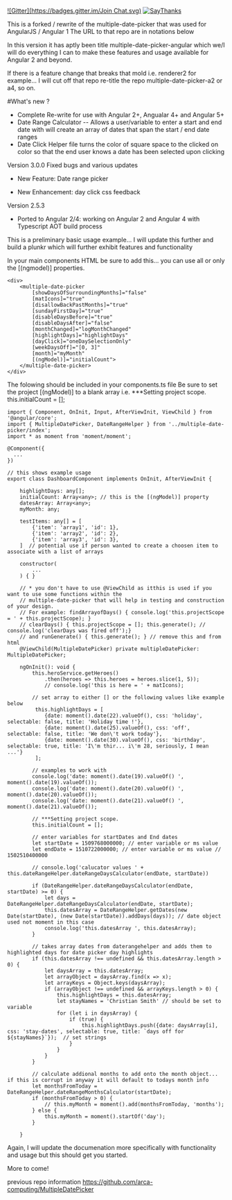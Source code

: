 [![Gitter](https://badges.gitter.im/Join Chat.svg)](https://gitter.im/arca-computing/MultipleDatePicker?utm_source=badge&utm_medium=badge&utm_campaign=pr-badge)
[![SayThanks](https://img.shields.io/badge/say-thanks-ff69b4.svg)](https://saythanks.io/to/mgohin)

This is a forked / rewrite of the multiple-date-picker that was used for AngularJS / Angular 1
The URL to that repo are in notations below


In this version it has aptly been title multiple-date-picker-angular which we/I will do everything I can to make these features and usage available for Angular 2 and beyond. 

If there is a feature change that breaks that mold i.e. renderer2 for example... I will cut off that repo re-title the repo multiple-date-picker-a2 or a4, so on. 

#What's new ?
* Complete Re-write for use with Angular 2+, Angualar 4+ and Angular 5+
* Date Range Calculator -- Allows a user/variable to enter a start and end date with will create an array of dates that span the start / end date ranges
* Date Click Helper file turns the color of square space to the clicked on color so that the end user knows a date has been selected upon clicking


Version 3.0.0
Fixed bugs and various updates

* New Feature: Date range picker

* New Enhancement: day click css feedback

Version 2.5.3

* Ported to Angular 2/4: working on Angular 2 and Angular 4 with Typescript AOT build process

This is a preliminary basic usage example... I will update this further and build a plunkr which will further exhibit features and functionality


In your main components HTML be sure to add this... you can use all or only the [(ngmodel)] properties.
```
<div>
    <multiple-date-picker 
        [showDaysOfSurroundingMonths]="false" 
        [matIcons]="true" 
        [disallowBackPastMonths]="true" 
        [sundayFirstDay]="true" 
        [disableDaysBefore]="true"
        [disableDaysAfter]="false" 
        [monthChanged]="logMonthChanged"
        [highlightDays]="highlightDays"
        [dayClick]="oneDaySelectionOnly"
        [weekDaysOff]="[0, 3]"
        [month]="myMonth" 
        [(ngModel)]="initialCount">
    </multiple-date-picker>
</div>
```

The folowing should be included in your components.ts file
Be sure to set the project [(ngModel)] to a blank array
i.e. ***Setting project scope.
this.initialCount = [];

```
import { Component, OnInit, Input, AfterViewInit, ViewChild } from '@angular/core';
import { MultipleDatePicker, DateRangeHelper } from '../multiple-date-picker/index';
import * as moment from 'moment/moment';

@Component({
  ...
})

// this shows example usage
export class DashboardComponent implements OnInit, AfterViewInit { 

    highlightDays: any[];
    initialCount: Array<any>; // this is the [(ngModel)] property
    datesArray: Array<any>;
    myMonth: any;

    testItems: any[] = [
        {'item': 'array1', 'id': 1},
        {'item': 'array2', 'id': 2},
        {'item': 'array3', 'id': 3},
    ]  // potential use if person wanted to create a choosen item to associate with a list of arrays

    constructor(
        ...
    ) { }

    // * you don't have to use @ViewChild as itthis is used if you want to use some functions within the
    // multiple-date-picker that will help in testing and construction of your design.
    // For example: findArrayofDays() { console.log('this.projectScope = ' + this.projectScope); }
    // clearDays() { this.projectScope = []; this.generate(); // console.log('clearDays was fired off');}
    // and runGenerate() { this.generate(); } // remove this and from html
    @ViewChild(MultipleDatePicker) private multipleDatePicker: MultipleDatePicker;

    ngOnInit(): void {
        this.heroService.getHeroes()
            .then(heroes => this.heroes = heroes.slice(1, 5));
            // console.log('this is here = ' + matIcons);

        // set array to either [] or the following values like example below
         this.highlightDays = [
            {date: moment().date(22).valueOf(), css: 'holiday', selectable: false, title: 'Holiday time !'},
            {date: moment().date(25).valueOf(), css: 'off', selectable: false, title: 'We don\'t work today'},
            {date: moment().date(30).valueOf(), css: 'birthday', selectable: true, title: 'I\'m thir... i\'m 28, seriously, I mean ...'}
         ];

        // examples to work with
        console.log('date: moment().date(19).valueOf() ', moment().date(19).valueOf());
        console.log('date: moment().date(20).valueOf() ', moment().date(20).valueOf());
        console.log('date: moment().date(21).valueOf() ', moment().date(21).valueOf());

        // ***Setting project scope.
        this.initialCount = [];

        // enter variables for startDates and End dates
        let startDate = 1509768000000; // enter variable or ms value
        let endDate = 1510722000000; // enter variable or ms value // 1502510400000

        // console.log('calucator values ' + this.dateRangeHelper.dateRangeDaysCalculator(endDate, startDate))

        if (DateRangeHelper.dateRangeDaysCalculator(endDate, startDate) >= 0) {
            let days = DateRangeHelper.dateRangeDaysCalculator(endDate, startDate);
            this.datesArray = DateRangeHelper.getDates(new Date(startDate), (new Date(startDate)).addDays(days)); // date object used not moment in this case
            console.log('this.datesArray ', this.datesArray);
        }

        // takes array dates from daterangehelper and adds them to highlighted days for date picker day highlights
        if (this.datesArray !== undefined && this.datesArray.length > 0) {
            let daysArray = this.datesArray;
            let arrayObject = daysArray.find(x => x);
            let arrayKeys = Object.keys(daysArray);
            if (arrayObject !== undefined && arrayKeys.length > 0) {
                this.highlightDays = this.datesArray;
                let stayNames = 'Christian Smith' // should be set to variable 
                for (let i in daysArray) {
                    if (true) {
                        this.highlightDays.push({date: daysArray[i], css: 'stay-dates', selectable: true, title: `days off for ${stayNames}`});  // set strings
                    }
                }
            }
        }

        // calculate addional months to add onto the month object... if this is corrupt in anyway it will default to todays month info
        let monthsFromToday = DateRangeHelper.dateRangeMonthsCalculator(startDate);
        if (monthsFromToday > 0) {
            // this.myMonth = moment().add(monthsFromToday, 'months');
        } else {
            this.myMonth = moment().startOf('day');
        }

    }
```

Again, I will update the documenation more specifically with functionality and usage but this should get you started.

More to come!

previous repo information
<https://github.com/arca-computing/MultipleDatePicker>